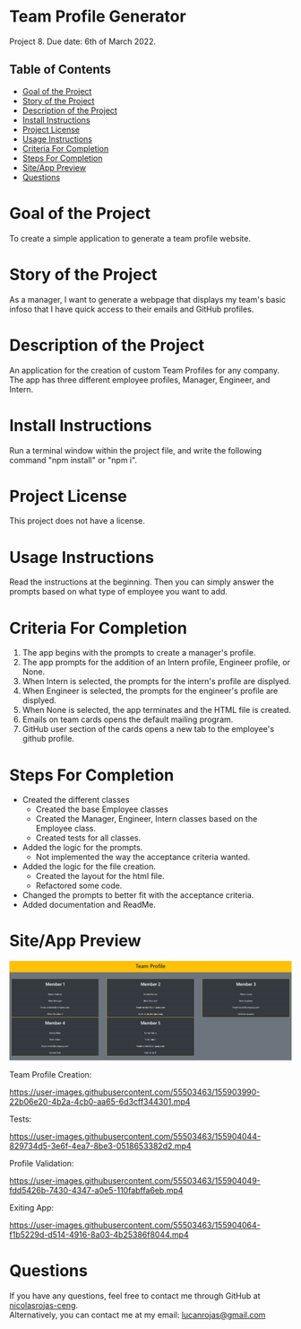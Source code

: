 
# Team Profile Generator
Project 8. Due date: 6th of March 2022.
## Table of Contents

* [Goal of the Project](#Goal)
* [Story of the Project](#Story)
* [Description of the Project](#Description)
* [Install Instructions](#Installation)
* [Project License](#License)
* [Usage Instructions](#Usage)
* [Criteria For Completion](#Criteria)
* [Steps For Completion](#Completion)
* [Site/App Preview](#Preview)
* [Questions](#Questions)


# <a name="Goal"> Goal of the Project </a>
To create a simple application to generate a team profile website.
# <a name="Story"> Story of the Project </a>
As a manager, I want to generate a webpage that displays my team's basic infoso that I have quick access to their emails and GitHub profiles.
# <a name="Description"> Description of the Project </a>
An application for the creation of custom Team Profiles for any company. The app has three different employee profiles, Manager, Engineer, and Intern.
# <a name="Installation"> Install Instructions </a>
Run a terminal window within the project file, and write the following command "npm install" or "npm i".
# <a name="License"> Project License </a>
This project does not have a license.
# <a name="Usage"> Usage Instructions </a>
Read the instructions at the beginning. Then you can simply answer the prompts based on what type of employee you want to add.
# <a name="Criteria"> Criteria For Completion </a>
1. The app begins with the prompts to create a manager's profile.
2. The app prompts for the addition of an Intern profile, Engineer profile, or None.
3. When Intern is selected, the prompts for the intern's profile are displyed.
4. When Engineer is selected, the prompts for the engineer's profile are displyed.
5. When None is selected, the app terminates and the HTML file is created.
6. Emails on team cards opens the default mailing program.
7. GitHub user section of the cards opens a new tab to the employee's github profile.
# <a name="Completion"> Steps For Completion </a>
- Created the different classes
   - Created the base Employee classes
   - Created the Manager, Engineer, Intern classes based on the Employee class.
   - Created tests for all classes.
- Added the logic for the prompts.
   - Not implemented the way the acceptance criteria wanted.
- Added the logic for the file creation.
   - Created the layout for the html file.
   - Refactored some code.
- Changed the prompts to better fit with the acceptance criteria.
- Added documentation and ReadMe.
# <a name="Preview"> Site/App Preview </a>
![Site preview](src/img/site_preview.PNG)

Team Profile Creation:

https://user-images.githubusercontent.com/55503463/155903990-22b06e20-4b2a-4cb0-aa65-6d3cff344301.mp4

Tests:

https://user-images.githubusercontent.com/55503463/155904044-829734d5-3e6f-4ea7-8be3-0518653382d2.mp4

Profile Validation:

https://user-images.githubusercontent.com/55503463/155904049-fdd5426b-7430-4347-a0e5-110fabffa6eb.mp4

Exiting App:

https://user-images.githubusercontent.com/55503463/155904064-f1b5229d-d514-4916-8a03-4b25386f8044.mp4


# <a name="Questions"> Questions </a>
  If you have any questions, feel free to contact me through GitHub at
  [nicolasrojas-ceng](https://github.com/nicolasrojas-ceng). <br>
  Alternatively, you can contact me at my email: [lucanrojas@gmail.com](mailto:lucanrojas@gmail.com)

